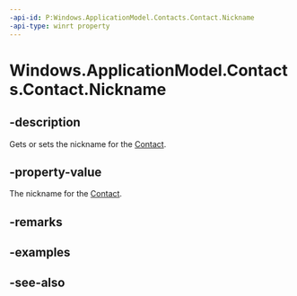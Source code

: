 ----api-id: P:Windows.ApplicationModel.Contacts.Contact.Nickname
-api-type: winrt property
---<!-- Property syntaxpublic string Nickname { get;  set; }--># Windows.ApplicationModel.Contacts.Contact.Nickname## -descriptionGets or sets the nickname for the [Contact](contact.md).## -property-valueThe nickname for the [Contact](contact.md).## -remarks## -examples## -see-also